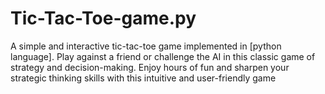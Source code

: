 # Tic-Tac-Toe-game.py
A simple and interactive tic-tac-toe game implemented in [python language]. Play against a friend or challenge the AI in this classic game of strategy and decision-making. Enjoy hours of fun and sharpen your strategic thinking skills with this intuitive and user-friendly game
